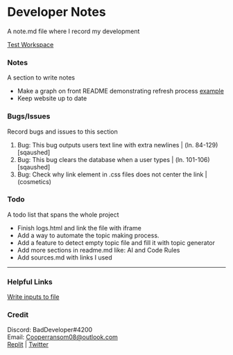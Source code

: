 <!-- https://www.w3schools.io/file/markdown-cheatsheet/ -->
<!-- https://www.codewithharry.com/blogpost/cpp-cheatsheet/ -->

# Developer Notes
A note.md file where I record my development

[Test Workspace](https://replit.com/@cozi08/Website-AI#main.py)

### Notes
A section to write notes

* Make a graph on front README demonstrating refresh process [example](https://github.com/ZeroMemoryEx/U-Boat/edit/master/README.md)
* Keep website up to date

### Bugs/Issues
Record bugs and issues to this section

1. Bug: This bug outputs users text line with extra newlines | (ln. 84-129) [sqaushed]
2. Bug: This bug clears the database when a user types | (ln. 101-106) [sqaushed] 
3. Bug: Check why link element in .css files does not center the link | (cosmetics)

### Todo
A todo list that spans the whole project

* Finish logs.html and link the file with iframe
* Add a way to automate the topic making process.
* Add a feature to detect empty topic file and fill it with topic generator
* Add more sections in readme.md like: AI and Code Rules
* Add sources.md with links I used

--------------------------------------------------
### Helpful Links
[Write inputs to file](https://stackoverflow.com/questions/3277503/how-to-read-a-file-line-by-line-into-a-list)  

### Credit
Discord: BadDeveloper#4200  
Email: Cooperransom08@outlook.com  
[Replit](https://replit.com/@cozi08) | [Twitter](https://twitter.com/ransom_cooper)
